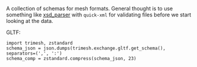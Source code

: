 A collection of schemas for mesh formats. General thought is to use something like [xsd_parser](https://docs.rs/xsd-parser/latest/xsd_parser/) with `quick-xml` for validating files before we start looking at the data.


GLTF:

```
import trimesh, zstandard
schema_json = json.dumps(trimesh.exchange.gltf.get_schema(), separators=(',', ':')
schema_comp = zstandard.compress(schema_json, 23)
```